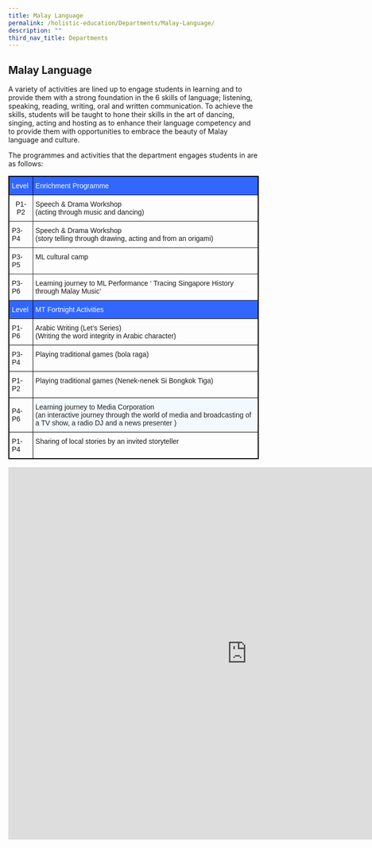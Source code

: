 ```yaml
---
title: Malay Language
permalink: /holistic-education/Departments/Malay-Language/
description: ""
third_nav_title: Departments
---
```

## Malay Language 

A variety of activities are lined up to engage students in learning and to provide them with a strong foundation in the 6 skills of language; listening, speaking, reading, writing, oral and written communication. To achieve the skills, students will be taught to hone their skills in the art of dancing, singing, acting and hosting as to enhance their language competency and to provide them with opportunities to embrace the beauty of Malay language and culture.  
  
The programmes and activities that the department engages students in are as follows:

<style> 
table, th{ border: 1px solid black; } 
td { border: 1px solid black; } 

</style>
<style type="text/css">
.tg  {border-collapse:collapse;border-spacing:0;}
.tg td{border-color:black;border-style:solid;border-width:1px;font-family:Arial, sans-serif;font-size:14px;
  overflow:hidden;padding:10px 5px;word-break:normal;}
.tg th{border-color:black;border-style:solid;border-width:1px;font-family:Arial, sans-serif;font-size:14px;
  font-weight:normal;overflow:hidden;padding:10px 5px;word-break:normal;}
.tg .tg-wal4{border-color:#222222;text-align:center;vertical-align:middle}
.tg .tg-vx6b{background-color:#3166ff;border-color:inherit;color:#ffffff;text-align:left;vertical-align:middle}
.tg .tg-9rbh{background-color:#3166ff;border-color:inherit;color:#ffffff;text-align:left;vertical-align:top}
.tg .tg-0pky{border-color:inherit;text-align:left;vertical-align:top}
.tg .tg-pc6u{border-color:#222222;text-align:left;vertical-align:middle}
.tg .tg-0a7q{border-color:#000000;text-align:left;vertical-align:middle}
.tg .tg-73oq{border-color:#000000;text-align:left;vertical-align:top}
.tg .tg-qo1c{background-color:#F2F9FF;border-color:#000000;color:#222;text-align:left;vertical-align:top}
</style>
<table class="tg">
<thead>
  <tr>
    <th class="tg-vx6b">Level</th>
    <th class="tg-9rbh">Enrichment Programme</th>
  </tr>
</thead>
<tbody>
  <tr>
    <td class="tg-wal4">P1-P2</td>
    <td class="tg-0pky">Speech &amp; Drama Workshop<br>(acting through music and dancing)</td>
  </tr>
  <tr>
    <td class="tg-pc6u">P3-P4</td>
    <td class="tg-0pky">Speech &amp; Drama Workshop<br>(story telling through drawing, acting and from an origami)<br></td>
  </tr>
  <tr>
    <td class="tg-pc6u">P3-P5</td>
    <td class="tg-0pky">ML cultural camp</td>
  </tr>
  <tr>
    <td class="tg-pc6u">P3-P6</td>
    <td class="tg-0pky">Learning journey to ML Performance ‘ Tracing Singapore History through Malay Music’</td>
  </tr>
  <tr>
    <td class="tg-vx6b">Level</td>
    <td class="tg-9rbh">MT Fortnight Activities</td>
  </tr>
  <tr>
    <td class="tg-0a7q">P1-P6</td>
    <td class="tg-73oq">Arabic Writing (Let’s Series)<br>(Writing the word integrity in Arabic character)</td>
  </tr>
  <tr>
    <td class="tg-0a7q">P3-P4</td>
    <td class="tg-73oq">Playing traditional games (bola raga)</td>
  </tr>
  <tr>
    <td class="tg-0a7q">P1-P2</td>
    <td class="tg-73oq">Playing traditional games (Nenek-nenek Si Bongkok Tiga)</td>
  </tr>
  <tr>
    <td class="tg-0a7q">P4-P6</td>
    <td class="tg-qo1c">Learning journey to Media Corporation<br>(an interactive journey through the world of media and broadcasting of a TV show,  a radio DJ and a news presenter )<br></td>
  </tr>
  <tr>
    <td class="tg-0a7q">P1-P4</td>
    <td class="tg-73oq">Sharing of local stories by an invited storyteller</td>
  </tr>
</tbody>
</table>

<iframe allowfullscreen="true" height="749" width="960" frameborder="0" src="https://docs.google.com/presentation/d/e/2PACX-1vQ35z3yXpkX51ynOY-m78iflGH3M-IcX3zTipbVTD8lGPPk2HVgpwN45U6A2yDPKLvzUQuwJuTmMsWd/embed?start=false&amp;loop=false&amp;delayms=3000"></iframe>

